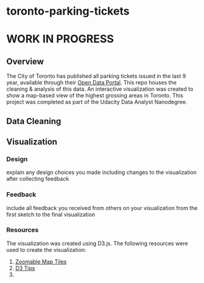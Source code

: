 # toronto-parking-tickets
# WORK IN PROGRESS

## Overview

The City of Toronto has published all parking tickets issued in the last 9 year, available through their [Open Data Portal](http://www1.toronto.ca/wps/portal/contentonly?vgnextoid=ca20256c54ea4310VgnVCM1000003dd60f89RCRD). This repo houses the cleaning & analysis of this data. An interactive visualization was created to show a map-based view of the highest grossing areas in Toronto. This project was completed as part of the Udacity Data Analyst Nanodegree. 

## Data Cleaning


## Visualization

### Design

explain any design choices you made including changes to the visualization after collecting feedback

### Feedback
include all feedback you received from others on your visualization from the first sketch to the final visualization

### Resources

The visualization was created using D3.js. The following resources were used to create the visualization:

1) [Zoomable Map Tiles](http://bl.ocks.org/mbostock/4132797)
2) [D3 Tips](http://bl.ocks.org/Caged/6476579)
3) 
